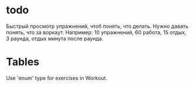 # todo
Быстрый просмотр упражнений, чтоб понять, что делать.
Нужно давать понять, что за воркаут. Например: 10 упражнений, 60 работа, 15 отдых, 3 раунда, отдых минута после раунда. 

# Tables
Use 'enum' type for exercises in Workout.

